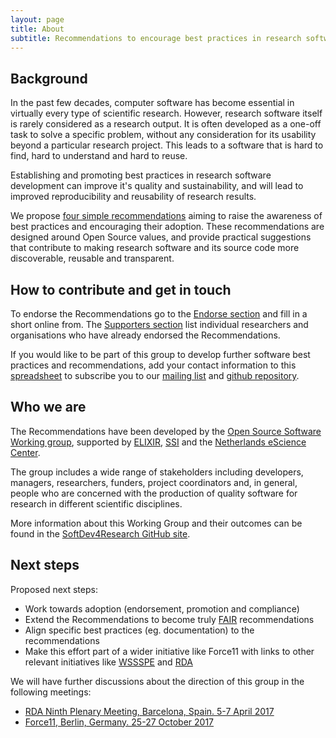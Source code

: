 ```yaml
---
layout: page
title: About
subtitle: Recommendations to encourage best practices in research software
---
```


## Background
In the past few decades, computer software has become essential in virtually every type of scientific research. However, research software itself is rarely considered as a research output. It is often developed as a one-off task to solve a specific problem, without any consideration for its usability beyond a particular research project. This leads to a software that is hard to find, hard to understand and hard to reuse.

Establishing and promoting best practices in research software development can improve it's quality and sustainability, and will lead to improved reproducibility and reusability of research results.

We propose [four simple recommendations](index) aiming to raise the awareness of best practices and encouraging their adoption. These recommendations are designed around Open Source values, and provide practical suggestions that contribute to making research software and its source code more discoverable, reusable and transparent.

## How to contribute and get in touch
To endorse the Recommendations go to the [Endorse section](endorse) and fill in a short online from. The [Supporters section](supporters) list individual researchers and organisations who have already endorsed the Recommendations.

If you would like to be part of this group to develop further software best practices and recommendations, add your contact information to this [spreadsheet](https://docs.google.com/spreadsheets/d/1JyFX5q2CQU7gzTuXrHrxKWYthnE9YcNWmu-qtB-nNxc/edit?usp=sharing) to subscribe you to our [mailing list](mailto:software-development-best-practices-group@elixir-europe.org) and [github repository](https://github.com/SoftDev4Research/open-source-software).

## Who we are
The Recommendations have been developed by the [Open Source Software Working group](https://docs.google.com/spreadsheets/d/1JyFX5q2CQU7gzTuXrHrxKWYthnE9YcNWmu-qtB-nNxc/edit?usp=sharing), supported by [ELIXIR](https://www.elixir-europe.org), [SSI](https://www.software.ac.uk/) and the [Netherlands eScience Center](https://www.esciencecenter.nl/).

The group includes a wide range of stakeholders including developers, managers, researchers, funders, project coordinators and, in general, people who are concerned with the production of quality software for research in different scientific disciplines.

More information about this Working Group and their outcomes can be found in the [SoftDev4Research GitHub site](https://github.com/SoftDev4Research/open-source-software).

## Next steps
Proposed next steps:
 - Work towards adoption (endorsement, promotion and compliance)
 - Extend the Recommendations to become truly [FAIR](http://www.nature.com/articles/sdata201618) recommendations
 - Align specific best practices (eg. documentation) to the recommendations
 - Make this effort part of a wider initiative like Force11 with links to other relevant initiatives like [WSSSPE](http://wssspe.researchcomputing.org.uk/) and [RDA](https://www.rd-alliance.org/)

We will have further discussions about the direction of this group in the following meetings:
 - [RDA Ninth Plenary Meeting, Barcelona, Spain. 5-7 April 2017](https://www.rd-alliance.org/plenaries/rda-ninth-plenary-meeting-barcelona)
 - [Force11, Berlin, Germany. 25-27 October 2017](https://www.force11.org/meetings/force2017)
